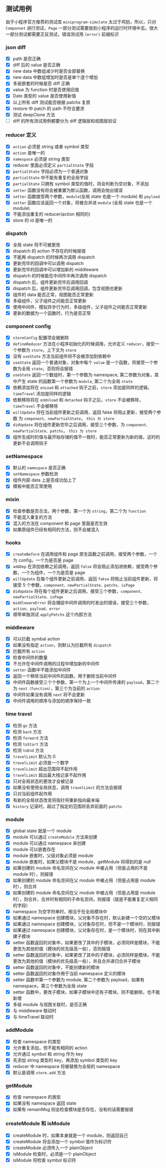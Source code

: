 ## 测试用例
由于小程序官方推荐的测试库 `miniprogram-simulate` 太过于鸡肋，所以，只对 `Componnet` 进行测试，`Page` 一部分测试需要放到小程序的运行时环境中去。很大一部分测试都需要正反测试，错误测试用 `[error]` 前缀标识

### json diff
+ [x] path 是否正确
+ [x] diff 后的 value 是否正确
+ [x] new data 中数组减少时是否全部替换
+ [x] new data 中数组增加时是否是单个逐个增加
+ [x] 多层嵌套的时候是否 diff 正确
+ [x] value 为 function 时是否使用旧值
+ [x] Date 类型的 value 是否使用新值
+ [x] 以上所有 diff 测试能否根据 patchs 复原
+ [x] restore 中 patch 的 path 不符合要求
+ [x] 测试 deepClone 方法
+ [ ] diff 的所有测试用例都要分为 diff 逻辑层和视图层验证

### reducer 定义
+ [x] `action` 必须是 string 或者 symbol 类型
+ [x] `action` 是唯一的
+ [x] `namespace` 必须是 string 类型
+ [x] reducer 里面必须定义 `partialState` 字段
+ [x] `partialState` 字段必须为一个普通对象
+ [x] `partialState` 中不能有重复的全局字段
+ [x] `partialState` 只拥有 symbol 类型的值时，将会判断为空对象，不添加
+ [x] `setter` 函数没有将会被重置为默认函数，调用会抛出错误
+ [x] `setter` 函数接受两个参数，`module`(全局 state 也是一个 module) 和 `payload`
+ [x] `setter` 函数应该返回一个对象，将被合并进 `module` (全局 state 也是一个 module)
+ [x] 不能添加重复的 reducer(action 相同的)
+ [x] store 的 id 是唯一的

### dispatch
+ [x] 全局 state 将不可被更改
+ [x] dispatch 的 action 不存在的时候报错
+ [x] 不能再 dispatch 的时候再次调用 dispatch
+ [x] 更新完毕的回调中可以调用 dispatch
+ [x] 更新完毕的回调中可以增加新的 middleware
+ [x] dispatch 的时候能在中间件中再次调用 dispatch
+ [x] dispatch 后，组件更新完毕后调用回调
+ [x] dispatch 后，组件更新完毕后调用回调，包含视图也更新
+ [x] 组件的 data 能否正常，视图能否正常更新
+ [x] 多级组件，父子组件之间能否正常更新
+ [x] 使用中间件，模拟异步行为时，多级组件，父子组件之间能否正常更新
+ [x] 更新的数据为一个函数时，行为是否正常

### component config
+ [x] `storeConfig` 配置项会被删除
+ [x] `defineReducer` 方法在小程序初始化的时候调用，允许定义 `reducer`，接受一个参数为 `store`，上下文为 `store`
+ [x] 没有 `useState` 方法当前组件将不会被添加到依赖中
+ [x] `useState` 返回一个普通对象，对象中每个 `value` 是一个函数，将接受一个参数为全局 `state`，否则将会报错
+ [x] `useState` 返回一个数组时，第一个参数为 namespace, 第二参数为对象，其中产生 state 的函数第一个参数为 `module`, 第二个为全局 `state`
+ [x] 依赖添加将在 `onLoad` 和 `attached` 钩子之前，`store` 添加是同样的逻辑，`timeTravel` 添加是同样的逻辑
+ [x] 依赖移除将在 `onUnload` 和 `detached` 钩子之后，`store` 不会被移除，`timeTravel` 不会被移除
+ [x] `willUpdate` 将在当前组件更新之前调用，返回 false 将阻止更新，接受两个参数 为 `component、newPartialState`， `this 为 store`
+ [x] `didUpdate` 将在组件更新完毕之后调用，接受三个参数，为 `component、 newPartialState、patchs`， `this 为 store`
+ [x] 组件生成时的值与最开始存储的值不一致时，能否正常更新为新的值，这时的更新不会调用钩子

### setNamespace
+ [x] 默认的 `namespace` 是否正确
+ [x] `setNamespace` 参数检测
+ [x] 组件内部 data 上是否成功加上了
+ [x] 模板中能否正常使用

### mixin
+ [x] 检查参数是否合法，两个参数，第一个为 `string`，第二个为 `function`
+ [x] 不能混入重复的方法
+ [x] 混入的方法在 component 和 page 里面是否生效
+ [x] 如果原组件已经有相同的方法，则不会被混入

### hooks
+ [x] `createBefore` 在调用组件和 page 原生函数之前调用，接受两个参数，一个为 config，一个为是否是 page
+ [x] `addDep` 在添加依赖之前调用，返回 `false` 将会阻止添加进依赖，接受两个参数，一个为组件，一个为是否是 page
+ [x] `willUpdate` 在每个组件更新之前调用，返回 `fakse` 将阻止当前组件更新，将接受 5 个参数，`component、newPartialState、patchs、isPage`
+ [x] `didUpdate` 将在每个组件更新之后调用，接受三个参数，`component、newPartialState、isPage`
+ [x] `middlewareError` 将会捕捉中间件调用的时发出的错误，接受三个参数，`action、payload、error`
+ [x] 顺带单独测试 `applyPatchs` 这个内部方法

### middleware
+ [x] 可以拦截 symbal action
+ [x] 如果没有指定 `action`，则默认为拦截所有 `dispatch`
+ [x] 拦截所有 `action`
+ [x] 检查中间件的数量
+ [x] 不允许在中间件调用的过程中增加新的中间件
+ [x] `setter` 函数中不能添加中间件
+ [x] 返回一个移除当前中间件的函数，用于删除当前中间件
+ [x] 中间件函数接受三个个参数，第一个为上一个中间件传递的 `payload`，第二个为 `next（function）`，第三个为当前的 `action`
+ [x] 中间件如果没有调用 `next` 将不会更新
+ [x] 中间件调用的顺序与添加的顺序保持一致

### time travel
+ [x] 检测 `go` 方法
+ [x] 检测 `back` 方法
+ [x] 检测 `forward` 方法
+ [x] 检测 `toStart` 方法
+ [x] 检测 `toEnd` 方法
+ [x] `travelLimit` 默认为 0
+ [x] `travelLimit` 必须是一个数字
+ [x] `travelLimit` 超出范围将不起作用
+ [x] `travelLimit` 超出最大栈记录不起作用
+ [x] 只对全局状态的更改才会被记录
+ [x] 如果没有使用全局状态，调用 `travelLimit` 的方法会报错
+ [x] 只对当前组件起作用
+ [x] 有新的全局状态改变将指针将重新指向最末端
+ [x] `history` 记录时，超过了指定的范围将丢弃前面的 `patchs`

### module
+ [x] global state 就是一个 module
+ [x] module 可以通过 `createModule` 方法来创建
+ [x] module 可以通过 namespace 来创建
+ [x] module 可以嵌套存在
+ [x] module 嵌套时，父级对象必须是 module
+ [x] module 嵌套时，如果父模块不是 module，getModule 将得到的是 null
+ [x] 如果创建的 module 命名空间在父 module 中被占用（但是占用的不是 module 时），则报错
+ [x] 如果创建的 module 命名空间在父 module 中被占用（但是占用是 module 时），则合并
+ [x] 如果创建的 module 命名空间在父 module 中被占用（但是占用是 module 时），则合并，合并时有相同的子命名空间，则报错（就是不能重复定义相同的字段）
+ [x] namespace 为空字符串时，相当于在全局模块中
+ [x] 如果通过 namespace 创建模块，父对象不存在时，默认新建一个空的父模块
+ [x] 如果通过 namespace 创建模块，父对象存在时，但不是一个模块时，则报错
+ [x] 如果通过 namespace 创建模块，父对象存在时，是一个模块时，则在其中新建子模块
+ [x] setter 函数返回的对象中，如果更改了其中的子模块，必须同样是模块，不能更改为其他的值（模块的优先级高一些），否则报错
+ [x] setter 函数返回的对象中，如果更改了其中的子模块，必须同样是模块，不能更改为其他的值（模块的优先级高一些），并且合并递归合并子模块
+ [x] setter 函数返回的对象中，不能创建新的模块
+ [x] setter 函数返回的对象作用于当前 namespace 定义的模块
+ [x] setter 函数中第一个参数为 module, 第二个参数为 payload，如果有 namespace，第三个参数为全局 state
+ [x] setter 函数中，更改子模块，如果子模块中还有子模块，则不能删除，也不能新增
+ [x] 多级 module 与视图关联时，是否正确
+ [x] 与 middleware 联动时
+ [x] 与 timeTravel 联动时

### addModule
+ [x] 检查 namespace 的类型
+ [x] 允许重复添加，但不能有相同的 action
+ [x] 允许通过 symbol 和 string 作为 key
+ [x] 先添加 string 类型的 key，再添加 symbol 类型的 key
+ [x] reducer 中 namespace 将被替换为全局的 namespace
+ [x] 默认是调用 `store.add` 方法

### getModule
+ [x] 检查 namespace 的类型
+ [x] 如果没有 namespace  返回 state
+ [x] 如果有 remainMsg 则会检查模块是否存在，没有的话需要报错

### createModule 和 isModule
+ [x] createModule 时，如果本身就是一个 module，则返回自己
+ [x] createModule 将会添加一个 symbol 值作为标识符
+ [x] createModule 必须传入一个 plainObject
+ [x] isModule 检查时，必须是一个 plainObject
+ [x] isModule 将检查 symbol 标识符